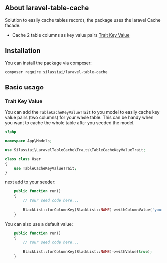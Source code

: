 ## About laravel-table-cache

Solution to easily cache tables records, the package uses the laravel Cache facade.

- Cache 2 table columns as key value pairs [Trait Key Value](#-trait-key-value)

## Installation

You can install the package via composer:

```bash
composer require silassiai/laravel-table-cache
```

## Basic usage

### Trait Key Value

You can add the `TableCacheKeyValueTrait` to you model to easily cache key value pairs (two columns) for your whole table.
This can be handy when you want to cache the whole table after you seeded the model.

```php
<?php

namespace App\Models;

use Silassiai\LaravelTableCache\Traits\TableCacheKeyValueTrait;

class class User
{
    use TableCacheKeyValueTrait;
}
```

next add to your seeder:

```php
    public function run()
    {
        // Your seed code here...
        
        BlackList::forColumnKey(BlackList::NAME)->withColumnValue('your_column_name');
    }
```

You can also use a default value:

```php
    public function run()
    {
        // Your seed code here...
        
        BlackList::forColumnKey(BlackList::NAME)->withValue(true);
    }
```